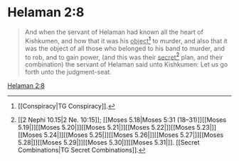# Helaman 2:8

> And when the servant of Helaman had known all the heart of Kishkumen, and how that it was his <u>object</u>[^a] to murder, and also that it was the object of all those who belonged to his band to murder, and to rob, and to gain power, (and this was their <u>secret</u>[^b] plan, and their combination) the servant of Helaman said unto Kishkumen: Let us go forth unto the judgment-seat.

[Helaman 2:8](https://www.churchofjesuschrist.org/study/scriptures/bofm/hel/2?lang=eng&id=p8#p8)


[^a]: [[Conspiracy|TG Conspiracy]].  
[^b]: [[2 Nephi 10.15|2 Ne. 10:15]]; [[Moses 5.18|Moses 5:31 (18–31)]][[Moses 5.19|]][[Moses 5.20|]][[Moses 5.21|]][[Moses 5.22|]][[Moses 5.23|]][[Moses 5.24|]][[Moses 5.25|]][[Moses 5.26|]][[Moses 5.27|]][[Moses 5.28|]][[Moses 5.29|]][[Moses 5.30|]][[Moses 5.31|]]. [[Secret Combinations|TG Secret Combinations]].  
